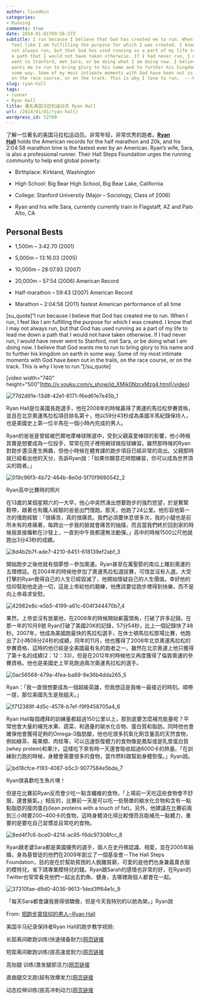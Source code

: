 ```yaml
---
author: liuadmin
categories:
- Running
comments: true
date: 2014-01-01T09:56:27Z
subtitle: I run because I believe that God has created me to run. When I run, I
  feel like I am fulfilling the purpose for which I was created. I know that I may
  not always run, but that God has used running as a part of my life to lead me down
  a path that I would not have taken otherwise. If I had never run, I would have never
  went to Stanford, met Sara, or be doing what I am doing now. I believe that God
  wants me to run to bring glory to his name and to further his kingdom on earth in
  some way. Some of my most intimate moments with God have been out in the trails,
  on the race course, or on the track. This is why I love to run.  ---Ryan Hall
slug: ryan-hall
tags:
- runner
- Ryan Hall
title: 著名美国马拉松运动员 Ryan Hall
url: /2014/01/01/ryan-hall/
wordpress_id: 52709
---
```


了解一位著名的美国马拉松运动员。非常年轻，非常优秀的跑者。[**Ryan Hall**](http://en.wikipedia.org/wiki/Ryan_Hall_(runner)) holds the American records for the half marathon and 20k, and his 2:04:58 marathon time is the fastest ever by an American. Ryan’s wife, Sara, is also a professional runner. Their Hall Steps Foundation urges the running community to help end global poverty.



	
  * Birthplace: Kirkland, Washington

	
  * High School: Big Bear High School, Big Bear Lake, California

	
  * College: Stanford University (Major – Sociology, Class of 2006)

	
  * Ryan and his wife Sara, currently currently train in Flagstaff, AZ and Palo Alto, CA




## Personal Bests





	
  * 1,500m – 3:42.70 (2001)

	
  * 5,000m – 13:16.03 (2005)

	
  * 10,000m – 28:07.93 (2007)

	
  * 20,000m – 57:54 (2006) American Record

	
  * Half-marathon – 59:43 (2007) American Record

	
  * Marathon – 2:04:58 (2011) fastest American performance of all time




[su_quote]“I run because I believe that God has created me to run. When I run, I feel like I am fulfilling the purpose for which I was created. I know that I may not always run, but that God has used running as a part of my life to lead me down a path that I would not have taken otherwise. If I had never run, I would have never went to Stanford, met Sara, or be doing what I am doing now. I believe that God wants me to run to bring glory to his name and to further his kingdom on earth in some way. Some of my most intimate moments with God have been out in the trails, on the race course, or on the track. This is why I love to run.”[/su_quote]
<!--more-->

[video width="740" height="500"]http://v.youku.com/v_show/id_XMjk0NzcxMzg4.html[/video]

![77d2d91e-13d8-42e1-8171-f6ed61e7e45b_1](http://7bv9gn.com1.z0.glb.clouddn.com/wp-content/uploads/2014/01/77d2d91e-13d8-42e1-8171-f6ed61e7e45b_1.jpg)

Ryan Hall是位美國長跑選手，他在2008年的時候贏得了奧運的馬拉松參賽資格，並且在北京奧運馬拉松項目排名第十，他以59分43秒成為美國半馬紀錄保持人，也是美國史上第一位半馬在一個小時內完成的男人。

Ryan的爸爸是曾經被巴爾地摩棒球隊選中，受到父親喜愛棒球的影響，他小時候其實是想要成為一位投手，常常在院子裡用網球做投球練習。雖然那時候的Ryan對跑步還沒產生興趣，但他小時候在體育課的跑步項目已經非常的突出。父親那時就已經看出他的天分，告訴Ryan說：「如果你願意花時間練習，你可以成為世界頂尖的跑者。」

![019c96f3-4b72-464b-8e0d-5f70f9690542_2](http://7bv9gn.com1.z0.glb.clouddn.com/wp-content/uploads/2014/01/019c96f3-4b72-464b-8e0d-5f70f9690542_2.png)


Ryan高中比賽時的照片


在13歲的某個星期六的一大早，他心中突然湧出想要跑步的強烈慾望，於是繫緊鞋帶，跟著也有鐵人經驗的爸爸出門慢跑。那天，他跑了24公里。他形容他第一次的慢跑經驗：「很痛苦，真的很痛苦。我們必須要休息很多次，我的小腿也是前所未有的疼痛著，每跨出一步我的臉就會痛苦的抽搐，而且當我們終於回到家的時候我直接癱軟在沙發上，一直到中午我都還無法動彈。」高中的時候1500公尺他就跑出3分43秒的成績。

![8d4b2b7f-ade7-4210-8451-618139ef2abf_3](http://7bv9gn.com1.z0.glb.clouddn.com/wp-content/uploads/2014/01/8d4b2b7f-ade7-4210-8451-618139ef2abf_3.jpg)

開始跑步之後他就有個夢想－參加奧運。Ryan甚至在萬聖節的南瓜上雕刻奧運的五環標誌。在2004年的時候他參加了奧運馬拉松選拔賽，可惜並沒有入選。大受打擊的Ryan覺得自己的人生已經毀滅了，他開始懷疑自己的人生價值。幸好他的信仰幫助他走過一切，這是上帝給他的磨練，他應該要從跑步裡得到快樂，而不是向上帝尋求安慰。

![42982e8c-e5b5-4199-a61c-604f344470b7_4](http://7bv9gn.com1.z0.glb.clouddn.com/wp-content/uploads/2014/01/42982e8c-e5b5-4199-a61c-604f344470b7_4.jpg)

果然，上帝並沒有放棄他，在2006年的時候開始嶄露頭角，打破了許多記錄。在那一年的10月8號 Ryan打破了美國20K的記錄，57分54秒，比上一個記錄快了48秒。2007年，他成為美國跑最快的馬拉松選手，在休士頓馬拉松那場比賽，他跑出了2小時08分24秒的成績，同年的11月，他也獲得了2008年北京奧運馬拉松的參賽資格，這時的他已經是全美國最有名的跑者之一。雖然在北京奧運上他只獲得了第十名的成績(2：12：33)，但是在2012年的時候他又再度獲得了倫敦奧運的參賽資格。他也是美國史上罕見跑過兩次奧運馬拉松的選手。

![0ac56568-479a-4fea-ba89-8e36b4dda265_5](http://7bv9gn.com1.z0.glb.clouddn.com/wp-content/uploads/2014/01/0ac56568-479a-4fea-ba89-8e36b4dda265_5.png)

Ryan：「我一直很想要成為一個超級英雄，但我想這是我唯一最接近的時刻。順帶一提，那位美國先生是我姐夫。」

![f712389f-4d5c-4578-b7ef-f9f9458705a4_6](http://7bv9gn.com1.z0.glb.clouddn.com/wp-content/uploads/2014/01/f712389f-4d5c-4578-b7ef-f9f9458705a4_6.jpg)

Ryan Hall每個禮拜的訓練量都超過150公里以上，那到底要怎麼補充能量呢？平常他會大量的補充水果、蔬菜、和適量的碳水化合物、蛋白質和脂肪。同時他也會確保他會獲得足夠的Omega-3脂肪酸，他也吃很多抗氧化劑含量高的天然食物，例如綠茶、莓果類、肉桂等，可以迅速恢復體力的食物像是鳳梨或是乳漿蛋白質(whey protein)和果汁。這樣吃下來有時一天還會吸收超過6000卡的熱量。「在訓練耐力跑的時候，身體會需要很多的食物，當作燃料跟幫助身體恢復。」Ryan說。

![bd18cfce-f193-4087-b5c3-9077584e5bda_7](http://7bv9gn.com1.z0.glb.clouddn.com/wp-content/uploads/2014/01/bd18cfce-f193-4087-b5c3-9077584e5bda_7.png)


Ryan很喜歡吃生魚片噢！


但是在比賽前Ryan反而會少吃一點含纖維的食物，「上場前一天吃這些食物會不舒服，還會脹氣。」相反的，比賽前一天是可以吃一些簡單的碳水化合物和含有一點點脂肪的瘦肉蛋白(lean proteins with a touch of fat)。另外，他建議在比賽前兩到三小時要200~400卡的食物，這時身體消化得比較慢而且能補充一點體力，重要的是要吃自己習慣並且常吃的食物。

![8ed4f7c6-bce0-4214-ac95-f6dc97308fcc_8](http://7bv9gn.com1.z0.glb.clouddn.com/wp-content/uploads/2014/01/8ed4f7c6-bce0-4214-ac95-f6dc97308fcc_8.jpg)

Ryan跟老婆Sara都是美國優秀的選手，兩人在史丹佛認識、相愛，並在2005年結婚，身為基督徒的他們在2009年創立了一個基金會－The Hall Steps Foundation，目的是在於幫助貧困的人脫離貧窮，可愛的是他們也身兼義賣衣服的模特兒，省下請專業模特兒的錢。Ryan跟Sarah的感情也非常的好，在Ryan的Twitter也常常看見他們一起出去釣魚、健身，去哪裡兩個人都會在一起。

![37310fae-d9d0-4036-9613-1ded3ff64e1c_9](http://7bv9gn.com1.z0.glb.clouddn.com/wp-content/uploads/2014/01/37310fae-d9d0-4036-9613-1ded3ff64e1c_9.png)

「每天Sara都會讓我覺得很驕傲，但是今天我特別的以她為榮。」Ryan說

From: [把跑步當信仰的男人─Ryan Hall]( http://tw.sports.yahoo.com/news/%E6%8A%8A%E8%B7%91%E6%AD%A5%E7%95%B6%E4%BF%A1%E4%BB%B0%E7%9A%84%E7%94%B7%E4%BA%BA-ryan-hall-050256548.html)


美国半马纪录保持者Ryan Hall的跑步教学视频:

长距离间歇跑训练(快速储备耐力)[网页链接](http://weibo.cn/sinaurl?u=http%3A%2F%2Ft.cn%2FzOwKIZt&ep=ApX5nF72T%2C2983719344%2CApX5nF72T%2C2983719344&pos=1&url_type=1&object_type=&wm=3333_2001&s2w=m)

短距离间歇跑训练(提高速度耐力)[网页链接](http://weibo.cn/sinaurl?u=http%3A%2F%2Ft.cn%2FzOEqo4E&ep=ApX5nF72T%2C2983719344%2CApX5nF72T%2C2983719344&pos=1&url_type=1&object_type=&wm=3333_2001&s2w=m)

高抬腿 训练(激发腿部活力)[网页链接](http://weibo.cn/sinaurl?u=http%3A%2F%2Ft.cn%2FzOEqK7L&ep=ApX5nF72T%2C2983719344%2CApX5nF72T%2C2983719344&pos=1&url_type=1&object_type=&wm=3333_2001&s2w=m)

直曲腿交叉跑(超有效爆发力)[网页链接](http://weibo.cn/sinaurl?u=http%3A%2F%2Ft.cn%2FaWewsq&ep=ApX5nF72T%2C2983719344%2CApX5nF72T%2C2983719344&pos=1&url_type=1&object_type=&wm=3333_2001&s2w=m)

动态拉伸训练(提高冲刺动力)[网页链接](http://weibo.cn/sinaurl?u=http%3A%2F%2Ft.cn%2FzO7lnLI&ep=ApX5nF72T%2C2983719344%2CApX5nF72T%2C2983719344&pos=1&url_type=1&object_type=&wm=3333_2001&s2w=m)

